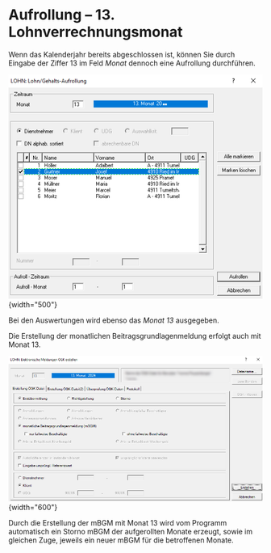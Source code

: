 # Aufrollung – 13. Lohnverrechnungsmonat

Wenn das Kalenderjahr bereits abgeschlossen ist, können Sie durch Eingabe der Ziffer 13 im Feld *Monat* dennoch eine Aufrollung durchführen.

![Image](<img/image43.png>){width="500"}

Bei den Auswertungen wird ebenso das *Monat 13* ausgegeben.

Die Erstellung der monatlichen Beitragsgrundlagenmeldung erfolgt auch mit Monat 13.

![Image](<img/image44.png>){width="600"}

Durch die Erstellung der mBGM mit Monat 13 wird vom Programm automatisch ein Storno mBGM der aufgerollten Monate erzeugt, sowie im gleichen Zuge, jeweils ein neuer mBGM für die betroffenen Monate.
